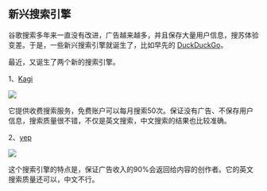 ## 新兴搜索引擎

谷歌搜索多年来一直没有改进，广告越来越多，并且保存大量用户信息，搜苏体验变差。于是，一些新兴搜索引擎就诞生了，比如早先的 [DuckDuckGo](https://duckduckgo.com/)。

最近，又诞生了两个新的搜索引擎。

1、[Kagi](https://kagi.com/) 

![](https://cdn.beekka.com/blogimg/asset/202206/bg2022060510.webp)

它提供收费搜索服务，免费账户可以每月搜索50次。保证没有广告、不保存用户信息，搜索质量很不错，不仅是英文搜索，中文搜索的结果也比较准确。

2、[yep](https://yep.com/)

![](https://cdn.beekka.com/blogimg/asset/202206/bg2022060511.webp)

这个搜索引擎的特点是，保证广告收入的90%会返回给内容的创作者。它的英文搜索质量还可以，中文不行。